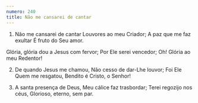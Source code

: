 ```yaml
---
numero: 240
title: Não me cansarei de cantar
---
```

1. Não me cansarei de cantar
Louvores ao meu Criador;
A paz que me faz exultar
É fruto do Seu amor.

Glória, glória dou a Jesus com fervor;
Por Ele serei vencedor;
Oh! Glória ao meu Redentor!

2. De quando Jesus me chamou,
Não cesso de dar-Lhe louvor;
Foi Ele Quem me resgatou,
Bendito é Cristo, o Senhor!

3. A santa presença de Deus,
Meu cálice faz trasbordar;
Terei regozijo nos céus,
Glorioso, eterno, sem par.
